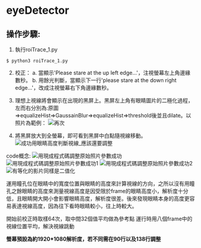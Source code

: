 # eyeDetector
## 操作步驟:
1. 執行roiTrace_1.py
```linux
$ python3 roiTrace_1.py
```
2. 校正：
   a. 當顯示'Please stare at the up left edge...'，注視螢幕左上角邊緣數秒。
   b. 用餘光判斷，當顯示下一行'please stare at the down right edge...'，改成注視螢幕右下角邊緣數秒。
3. 理想上視線將會顯示在出現的黑屏上。黑屏左上角有眼睛圖片的二極化過程，左而右分別為:原圖=>equalizeHist=>GaussainBlur=>equalizeHist=>threshold後並且dilate。以照片為範例：
![再次](https://user-images.githubusercontent.com/50452986/172172606-e5ec963d-6b01-47d1-af03-95923a736868.PNG)

5. 將黑屏放大到全螢幕，即可看到黑屏中白點隨視線移動。
![成功用眼睛高度判斷視線_應該還要調整](https://user-images.githubusercontent.com/50452986/172172240-c42314e4-b24f-4966-9e56-100a06e39ff1.PNG)



code概念:
![用現成程式碼調整原始照片參數成功](https://user-images.githubusercontent.com/50452986/172172037-728b4ccb-e03f-49f1-af82-b462361d472d.PNG)
![用現成程式碼調整原始照片參數成功1](https://user-images.githubusercontent.com/50452986/172172073-f5ad87ec-5e3b-4560-830d-f11eb34074ef.PNG)
![用現成程式碼調整原始照片參數成功2](https://user-images.githubusercontent.com/50452986/172172104-e3a94249-9478-4239-a28d-a482e730aa64.PNG)
![有等化的影片同樣是二值化](https://user-images.githubusercontent.com/50452986/172172341-77849dc4-b782-4652-990f-b4a197a7a15b.PNG)

運用瞳孔位在眼睛中的寬度位置與眼睛的高度來計算視線的方向，之所以沒有用瞳孔之餘眼睛的高度來測量視線高度是因受限於frame的眼睛高度小，解析度十分低，且眼睛開大開小會影響眼睛高度，解析度很差。後來發現眼睛本身的高度更容易表達視線高度，因為往下看時眼睛較小，往上時較大。

開始前校正時取樣64次，取中間32個值平均做為參考點
運行時用八個frame中的視線位置平均，解決視線跳動

**螢幕預設為約1920*1080解析度，若不同需在90行以及138行調整**
